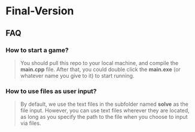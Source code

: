 # Final-Version
## FAQ
### How to start a game?
> You should pull this repo to your local machine, and compile the **main.cpp** file. After that, you could double click the **main.exe** (or whatever name you give to it) to start running.

### How to use files as user input?
> By default, we use the text files in the subfolder named **solve** as the file input. However, you can use text files wherever they are located, as long as you specify the path to the file when you choose to input via files.
